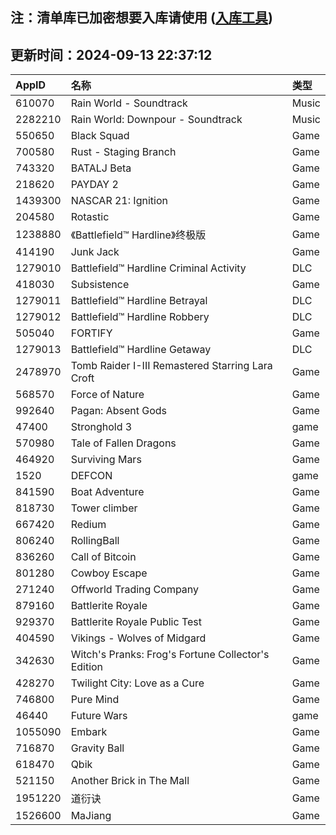 ## 注：清单库已加密想要入库请使用 ([入库工具](https://github.com/BlankTMing/ManifestAutoUpdate/releases))

## 更新时间：2024-09-13 22:37:12
| AppID | 名称 | 类型  |
| :-------------------- | :----------------------------- | :----------- |
| 610070 | Rain World - Soundtrack| Music |
| 2282210 | Rain World: Downpour - Soundtrack| Music |
| 550650 | Black Squad| Game |
| 700580 | Rust - Staging Branch| Game |
| 743320 | BATALJ Beta| Game |
| 218620 | PAYDAY 2| Game |
| 1439300 | NASCAR 21: Ignition| Game |
| 204580 | Rotastic| Game |
| 1238880 | 《Battlefield™ Hardline》终极版| Game |
| 414190 | Junk Jack| Game |
| 1279010 | Battlefield™ Hardline Criminal Activity| DLC |
| 418030 | Subsistence| Game |
| 1279011 | Battlefield™ Hardline Betrayal| DLC |
| 1279012 | Battlefield™ Hardline Robbery| DLC |
| 505040 | FORTIFY| Game |
| 1279013 | Battlefield™ Hardline Getaway| DLC |
| 2478970 | Tomb Raider I-III Remastered Starring Lara Croft| Game |
| 568570 | Force of Nature| Game |
| 992640 | Pagan: Absent Gods| Game |
| 47400 | Stronghold 3| game |
| 570980 | Tale of Fallen Dragons| Game |
| 464920 | Surviving Mars| Game |
| 1520 | DEFCON| game |
| 841590 | Boat Adventure| Game |
| 818730 | Tower climber| Game |
| 667420 | Redium| Game |
| 806240 | RollingBall| Game |
| 836260 | Call of Bitcoin| Game |
| 801280 | Cowboy Escape| Game |
| 271240 | Offworld Trading Company| Game |
| 879160 | Battlerite Royale| Game |
| 929370 | Battlerite Royale Public Test| Game |
| 404590 | Vikings - Wolves of Midgard| Game |
| 342630 | Witch's Pranks: Frog's Fortune Collector's Edition| Game |
| 428270 | Twilight City: Love as a Cure| Game |
| 746800 | Pure Mind| Game |
| 46440 | Future Wars| game |
| 1055090 | Embark| Game |
| 716870 | Gravity Ball| Game |
| 618470 | Qbik| Game |
| 521150 | Another Brick in The Mall| Game |
| 1951220 | 道衍诀| Game |
| 1526600 | MaJiang| Game |
